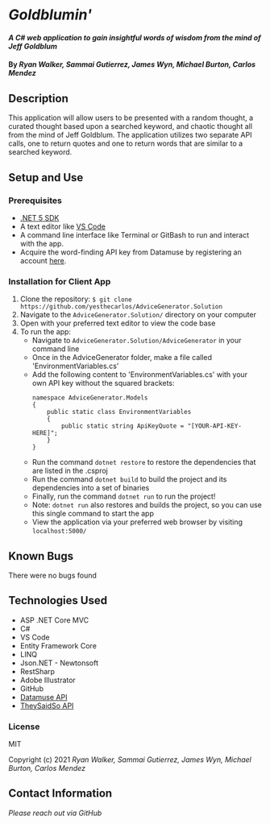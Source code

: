# _Goldblumin'_

#### _A C# web application to gain insightful words of wisdom from the mind of Jeff Goldblum_

#### By _Ryan Walker, Sammai Gutierrez, James Wyn, Michael Burton, Carlos Mendez_

## Description
This application will allow users to be presented with a random thought, a curated thought based upon a searched keyword, and chaotic thought all from the mind of Jeff Goldblum. The application utilizes two separate API calls, one to return quotes and one to return words that are similar to a searched keyword. 

## Setup and Use

### Prerequisites
* [.NET 5 SDK](https://dotnet.microsoft.com/download/dotnet/5.0)
* A text editor like [VS Code](https://code.visualstudio.com/)
* A command line interface like Terminal or GitBash to run and interact with the app.
* Acquire the word-finding API key from Datamuse by registering an account [here](https://www.datamuse.com/api/).


### Installation for Client App
1. Clone the repository: `$ git clone https://github.com/yesthecarlos/AdviceGenerator.Solution`
2. Navigate to the `AdviceGenerator.Solution/` directory on your computer
3. Open with your preferred text editor to view the code base
4. To run the app:
    * Navigate to `AdviceGenerator.Solution/AdviceGenerator` in your command line
    * Once in the AdviceGenerator folder, make a file called 'EnvironmentVariables.cs' 
    * Add the following content to 'EnvironmentVariables.cs' with your own API key without the squared brackets:
        ```
        namespace AdviceGenerator.Models
        {
            public static class EnvironmentVariables
            {
                public static string ApiKeyQuote = "[YOUR-API-KEY-HERE]";
            }
        } 
        ```
    * Run the command `dotnet restore` to restore the dependencies that are listed in the .csproj
    * Run the command `dotnet build` to build the project and its dependencies into a set of binaries
    * Finally, run the command `dotnet run` to run the project!
    * Note: `dotnet run` also restores and builds the project, so you can use this single command to start the app
    * View the application via your preferred web browser by visiting `localhost:5000/`


## Known Bugs
There were no bugs found

## Technologies Used
* ASP .NET Core MVC
* C#
* VS Code
* Entity Framework Core
* LINQ
* Json.NET - Newtonsoft
* RestSharp
* Adobe Illustrator
* GitHub
* [Datamuse API](https://www.datamuse.com/api/)
* [TheySaidSo API](https://theysaidso.com/)

### License

MIT

Copyright (c) 2021 _Ryan Walker, Sammai Gutierrez, James Wyn, Michael Burton, Carlos Mendez_

## Contact Information
_Please reach out via GitHub_




